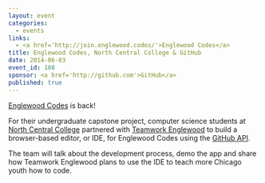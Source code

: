 ```yaml
---
layout: event
categories: 
  - events
links:
  - <a href='http://join.englewood.codes/'>Englewood Codes</a>
title: Englewood Codes, North Central College & GitHub
date: 2014-06-03
event_id: 108
sponsor: <a href='http://github.com'>GitHub</a>
published: true
---
```


[Englewood Codes](http://englewood.codes/) is back!

For their undergraduate capstone project, computer science students at [North Central College](http://www.northcentralcollege.edu/home) partnered with [Teamwork Englewood](https://twitter.com/tmwkenglewood) to build a browser-based editor, or IDE, for Englewood Codes using the [GitHub API](https://developer.github.com/).

The team will talk about the development process, demo the app and share how Teamwork Englewood plans to use the IDE to teach more Chicago youth how to code.